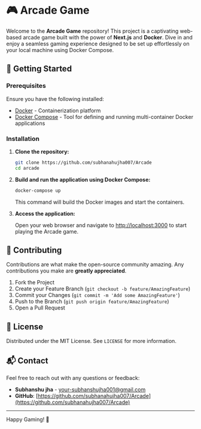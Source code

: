 # 🎮 Arcade Game

Welcome to the **Arcade Game** repository! This project is a captivating web-based arcade game built with the power of **Next.js** and **Docker**. Dive in and enjoy a seamless gaming experience designed to be set up effortlessly on your local machine using Docker Compose.

## 🚀 Getting Started

### Prerequisites

Ensure you have the following installed:

- [Docker](https://www.docker.com/products/docker-desktop) - Containerization platform
- [Docker Compose](https://docs.docker.com/compose/install/) - Tool for defining and running multi-container Docker applications

### Installation

1. **Clone the repository:**

    ```bash
    git clone https://github.com/subhanahujha007/Arcade
    cd arcade
    ```

2. **Build and run the application using Docker Compose:**

    ```bash
    docker-compose up
    ```

    This command will build the Docker images and start the containers.

3. **Access the application:**

    Open your web browser and navigate to [http://localhost:3000](http://localhost:3000) to start playing the Arcade game.


## 🤝 Contributing

Contributions are what make the open-source community amazing. Any contributions you make are **greatly appreciated**.

1. Fork the Project
2. Create your Feature Branch (`git checkout -b feature/AmazingFeature`)
3. Commit your Changes (`git commit -m 'Add some AmazingFeature'`)
4. Push to the Branch (`git push origin feature/AmazingFeature`)
5. Open a Pull Request

## 📝 License

Distributed under the MIT License. See `LICENSE` for more information.

## 📬 Contact

Feel free to reach out with any questions or feedback:

- **Subhanshu jha** - [your-subhanshujha001@gmail.com](mailto:subhanshujha001@gmail.com)
- **GitHub**: [https://github.com/subhanahujha007/Arcade](https://github.com/subhanahujha007/Arcade)

---

Happy Gaming! 🎉
